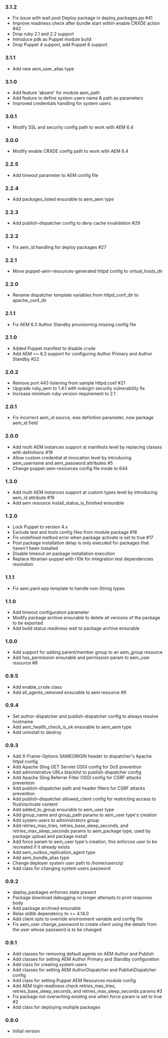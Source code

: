 ### 3.1.2
* Fix issue with wait post Deploy package in deploy_packages.pp #41
* Improve readiness check after bundle start within enable CRXDE action #42
* Drop ruby 2.1 and 2.2 support
* Introduce pdk as Puppet module build
* Drop Puppet 4 support, add Puppet 6 support

### 3.1.1
* Add new aem_user_alias type

### 3.1.0
* Add feature 'absent' for module aem_path
* Add feature to define system users name & path as parameters
* Improved credentials handling for system users

### 3.0.1
* Modify SSL and security config path to work with AEM 6.4

### 3.0.0
* Modify enable CRXDE config path to work with AEM 6.4

### 2.2.5
* Add timeout parameter to AEM config file

### 2.2.4
* Add packages_listed ensurable to aem_aem type

### 2.2.3
* Add publish-dispatcher config to deny cache invalidation #29

### 2.2.2
* Fix aem_id handling for deploy packages #27

### 2.2.1
* Move puppet-aem-resources-generated httpd config to virtual_hosts_dir

### 2.2.0
* Rename dispatcher template variables from httpd_conf_dir to apache_conf_dir

### 2.1.1
* Fix AEM 6.3 Author Standby provisioning missing config file

### 2.1.0
* Added Puppet manifest to disable crxde
* Add AEM >= 6.3 support for configuring Author Primary and Author Standby #22

### 2.0.2
* Remove port 443 listening from sample httpd.conf #21
* Upgrade ruby_aem to 1.4.1 with nokogiri security vulnerability fix
* Increase minimum ruby version requirement to 2.1

### 2.0.1
* Fix incorrect aem_id source, was definition parameter, now package aem_id field

### 2.0.0
* Add multi AEM instances support at manifests level by replacing classes with definitions #19
* Allow custom credential at invocation level by introducing aem_username and aem_password attributes #5
* Change puppet-aem-resources config file mode to 644

### 1.3.0
* Add multi AEM instances support at custom types level by introducing aem_id attribute #19
* Add aem resource install_status_is_finished ensurable

### 1.2.0
* Lock Puppet to version 4.x
* Exclude test and tools config files from module package #16
* Fix undefined method error when package activate is set to true #17
* Post package installation delay is only executed for packages that haven't been installed
* Disable timeout on package installation execution
* Replace librarian-puppet with r10k for integration test dependencies resolution

### 1.1.1
* Fix aem.yaml.epp template to handle non-String types

### 1.1.0
* Add timeout configuration parameter
* Modify package archive ensurable to delete all versions of the package to be exported
* Add build status readiness wait to package archive ensurable

### 1.0.0
* Add support for adding parent/member group to an aem_group resource
* Add has_permission ensurable and permission param to aem_user resource #8

### 0.9.5
* Add enable_crxde class
* Add all_agents_removed ensurable to aem resource #9

### 0.9.4
* Set author-dispatcher and publish-dispatcher config to always resolve hostname
* Add aem_health_check_is_ok ensurable to aem_aem type
* Add uninstall to destroy

### 0.9.3
* Add X-Frame-Options SAMEORIGIN header to dispatcher's Apache httpd config
* Add Apache Sling GET Servlet OSGI config for DoS prevention
* Add administrative URLs blacklist to publish-dispatcher config
* Add Apache Sling Referrer Filter OSGI config for CSRF attacks prevention
* Add publish-dispatcher path and header filters for CSRF attacks prevention
* Add publish-dispatcher allowed_client config for restricting access to flush/activate content
* Add added_to_group ensurable to aem_user type
* Add group_name and group_path params to aem_user type's creation
* Add system users to administrators group
* Add retries_max_tries, retries_base_sleep_seconds, and retries_max_sleep_seconds params to aem_package type, used by package upload and package install
* Add force param to aem_user type's creation, this enforces user to be recreated if it already exists
* Add aem_outbox_replication_agent type
* Add aem_bundle_alias type
* Change deployer system user path to /home/users/q/
* Add class for changing system users password

### 0.9.2
* deploy_packages enforces state present
* Package download debugging no longer attempts to print response body
* Add package archived ensurable
* Relax stdlib dependency to >= 4.14.0
* Add client opts to override environment variable and config file
* Fix aem_user change_password to create client using the details from the user whose password is to be changed

### 0.9.1
* Add classes for removing default agents on AEM Author and Publish
* Add classes for setting AEM Author Primary and Standby configuration
* Add class for creating system users
* Add classes for setting AEM AuthorDispatcher and PublishDispatcher config
* Add class for setting Puppet AEM Resources module config
* Add AEM login readiness check retries_max_tries, retries_base_sleep_seconds, and retries_max_sleep_seconds params #3
* Fix package not overwriting existing one when force param is set to true #2
* Add class for deploying multiple packages

### 0.9.0
* Initial version
